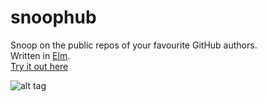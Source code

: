 # snoophub

Snoop on the public repos of your favourite GitHub authors.  
Written in [Elm](http://elm-lang.org/).  
[ Try it out here ](http://chrisbuttery.github.io/elm-snoophub/)

![alt tag](https://github.com/chrisbuttery/elm-snoophub/blob/master/SnoopHub.gif)

